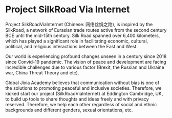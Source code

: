 # Project SilkRoad Via Internet

Project SilkRoadViaInternet (Chinese: 网络丝绸之路), is inspired by the SilkRoad, a network of Eurasian trade routes active from the second century BCE until the mid-15th century. Silk Road spanned over 6,400 kilometers, which has played a significant role in facilitating economic, cultural, political, and religious interactions between the East and West.

Our world is experiencing profound changes unseen in a century since 2018 since Convid-19 pandemic. The vision of peace and development are facing incredible challenges due to various factor (Brexit, the Russian and Ukraine war, China Threat Theory and etc).

Global Jixia Academy believes that communication without bias is one of the solutions to promoting peaceful and inclusive societies. Therefore, we kicked start our project (SilkRoadViaInternet) at Eddington Cambridge, UK, to build up tools to share thoughts and ideas freely and with privacy reserved. Therefore, we help each other regardless of social and ethnic backgrounds and different genders, sexual orientations, etc.
